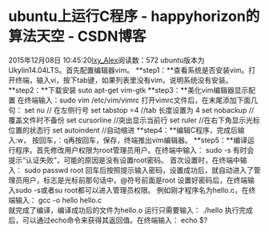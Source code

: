 # ubuntu上运行C程序 - happyhorizon的算法天空 - CSDN博客
2015年12月08日 10:45:20[lxy_Alex](https://me.csdn.net/happyhorizion)阅读数：572
ubuntu版本为Ukylin14.04LTS。首先配置编辑器vim。
**step1：**查看系统是否安装vim。打开终端，输入vi，按下tab键，如果列表里没有vim，说明系统没有安装。
**step2：**下载安装 
suto apt-get vim-gtk
**step3：**美化vim编辑器显示配置 
在终端输入：sudo vim /etc/vim/vimrc 
打开vimrc文件后，在末尾添加下面几句： 
set nu                           // 在左侧行号 
set tabstop =4                 //tab 长度设置为 4 
set nobackup               //覆盖文件时不备份 
set cursorline               //突出显示当前行 
set ruler                       //在右下角显示光标位置的状态行 
set autoindent             //自动缩进
**step4：**编辑C程序，完成后输入:w， 按回车，：q再按回车，保存，终端推出vim编辑器。
**step5：**编译运行程序。首先修改用户权限为root管理员用户。在终端中输入： 
sudo -s
有时会提示“认证失败”，可能的原因是没有设置root密码。 
首次设置时，在终端中输入： 
sudo passwd root 
回车后按照提示输入密码，设置成功后，就自动进入了管理员用户，标志是光标前那句话中，@符号前面是root
设置好密码后，在终端输入sudo -s或者su root都可以进入管理员权限。
例如刚才程序名为hello.c，在终端输入： 
gcc -o hello hello.c  
就完成了编译，编译成功后的文件为hello.o
运行只需要输入： 
./hello
执行完成后，可以通过echo命令来获得其返回值。在终端输入： 
echo $?
